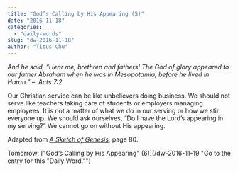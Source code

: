 ```yaml
---
title: "God’s Calling by His Appearing (5)"
date: "2016-11-18"
categories: 
  - "daily-words"
slug: "dw-2016-11-18"
author: "Titus Chu"
---
```


_And he said, “Hear me, brethren and fathers! The God of glory appeared to our father Abraham when he was in Mesopotamia, before he lived in Haran.”_ _–  Acts 7:2_

Our Christian service can be like unbelievers doing business. We should not serve like teachers taking care of students or employers managing employees. It is not a matter of what we do in our serving or how we stir everyone up. We should ask ourselves, “Do I have the Lord’s appearing in my serving?” We cannot go on without His appearing.

Adapted from _[A Sketch of Genesis](/book-gen-sketch/ "Go to the listing for this book.")_, page 80.

Tomorrow: ["God’s Calling by His Appearing" (6)](/dw-2016-11-19 "Go to the entry for this "Daily Word."")

